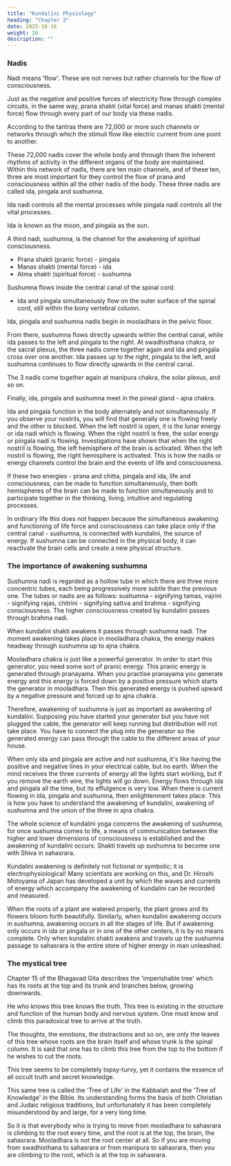 ```yaml
---
title: "Kundalini Physiology"
heading: "Chapter 3"
date: 2025-10-16
weight: 26
description: ""
---
```



### Nadis

Nadi means 'flow'. These  are not nerves but rather channels for the flow of consciousness. 

Just as the negative and positive forces of electricity flow through complex circuits, in the same way, prana shakti (vital force) and manas shakti (mental force) flow through every part of our body via these nadis. 

According to the tantras there are 72,000 or more such channels or networks through which the stimuli flow like electric current from one point to another. 

These 72,000 nadis cover the whole body and through them the inherent rhythms of activity in the different organs of the body are maintained. Within this network of nadis, there are ten main channels, and of these ten, three are most important for they control the flow of prana and consciousness within all the other nadis of the body. These three nadis are called ida, pingala and sushumna.

Ida nadi controls all the mental processes while pingala nadi controls all the vital
processes. 

Ida is known as the moon, and pingala as the sun. 

A third nadi, sushumna, is the channel for the awakening of spiritual consciousness. 

- Prana shakti (pranic force) - pingala
- Manas shakti (mental force) - ida
- Atma shakti (spiritual force) - sushumna


Sushumna flows inside the central canal of the spinal cord.
- Ida and pingala simultaneously flow on the outer surface of the spinal cord, still within the bony vertebral
column. 

Ida, pingala and sushumna nadis begin in mooladhara in the pelvic floor. 

From there, sushumna flows directly upwards within the central canal, while ida passes to the
left and pingala to the right. At swadhisthana chakra, or the sacral plexus, the three nadis
come together again and ida and pingala cross over one another. Ida passes up to the
right, pingala to the left, and sushumna continues to flow directly upwards in the central
canal. 

The 3 nadis come together again at manipura chakra, the solar plexus, and so
on. 

Finally, ida, pingala and sushumna meet in the pineal gland - ajna chakra.

Ida and pingala function in the body alternately and not simultaneously. If you
observe your nostrils, you will find that generally one is flowing freely and the other is
blocked. When the left nostril is open, it is the lunar energy or ida nadi which is flowing.
When the right nostril is free, the solar energy or pingala nadi is flowing.
Investigations have shown that when the right nostril is flowing, the left hemisphere
of the brain is activated. When the left nostril is flowing, the right hemisphere is
activated. This is how the nadis or energy channels control the brain and the events of life
and consciousness.

If these two energies - prana and chitta, pingala and ida, life and consciousness,
can be made to function simultaneously, then both hemispheres of the brain can be made
to function simultaneously and to participate together in the thinking, living, intuitive and
regulating processes.

In ordinary life this does not happen because the simultaneous awakening and
functioning of life force and consciousness can take place only if the central canal -
sushumna, is connected with kundalini, the source of energy. If sushumna can be
connected in the physical body, it can reactivate the brain cells and create a new physical
structure.

### The importance of awakening sushumna

Sushumna nadi is regarded as a hollow tube in which there are three more concentric
tubes, each being progressively more subtle than the previous one. The tubes or nadis are
as follows: sushumna - signifying tamas, vajrini - signifying rajas, chitrini - signifying
sattva and brahma - signifying consciousness. The higher consciousness created by
kundalini passes through brahma nadi.

When kundalini shakti awakens it passes through sushumna nadi. The moment
awakening takes place in mooladhara chakra, the energy makes headway through
sushumna up to ajna chakra.

Mooladhara chakra is just like a powerful generator. In order to start this generator,
you need some sort of pranic energy. This pranic energy is generated through pranayama.
When you practise pranayama you generate energy and this energy is forced down by a
positive pressure which starts the generator in mooladhara. Then this generated energy is
pushed upward by a negative pressure and forced up to ajna chakra.

Therefore, awakening of sushumna is just as important as awakening of kundalini.
Supposing you have started your generator but you have not plugged the cable, the
generator will keep running but distribution will not take place. You have to connect the
plug into the generator so the generated energy can pass through the cable to the different
areas of your house.

When only ida and pingala are active and not sushumna, it's like having the positive
and negative lines in your electrical cable, but no earth. When the mind receives the three
currents of energy all the lights start working, but if you remove the earth wire, the lights
will go down. Energy flows through ida and pingala all the time, but its effulgence is very
low. When there is current flowing in ida, pingala and sushumna, then enlightenment
takes place. This is how you have to understand the awakening of kundalini, awakening
of sushumna and the union of the three in ajna chakra.

The whole science of kundalini yoga concerns the awakening of sushumna, for once
sushumna comes to life, a means of communication between the higher and lower
dimensions of consciousness is established and the awakening of kundalini occurs. Shakti
travels up sushumna to become one with Shiva in sahasrara.

Kundalini awakening is definitely not fictional or symbolic; it is electrophysiological!
Many scientists are working on this, and Dr. Hiroshi Motoyama of Japan has developed a
unit by which the waves and currents of energy which accompany the awakening of
kundalini can be recorded and measured.

When the roots of a plant are watered properly, the plant grows and its flowers bloom
forth beautifully. Similarly, when kundalini awakening occurs in sushumna, awakening
occurs in all the stages of life. But if awakening only occurs in ida or pingala or in one of
the other centers, it is by no means complete. Only when kundalini shakti awakens and
travels up the sushumna passage to sahasrara is the entire store of higher energy in man
unleashed.

### The mystical tree

Chapter 15 of the Bhagavad Gita describes the 'imperishable tree' which has its roots at the top and its trunk and branches below, growing downwards. 

He who knows this tree knows the truth. This tree is existing in the structure and function
of the human body and nervous system. One must know and climb this paradoxical tree
to arrive at the truth.

The thoughts, the emotions, the distractions and so on, are only the leaves of this tree whose roots are the brain itself and
whose trunk is the spinal column. It is said that one has to climb this tree from the top to
the bottom if he wishes to cut the roots.

This tree seems to be completely topsy-turvy, yet it contains the essence of all occult
truth and secret knowledge. 

<!-- It cannot be understood intellectually, but only through progressive spiritual awakening, for spiritual understanding always dawns in a way which is paradoxical and irrational to the faculty of intellect.  -->

This same tree is called the 'Tree of Life' in the Kabbalah and the 'Tree of Knowledge' in the Bible. Its understanding forms
the basis of both Christian and Judaic religious traditions, but unfortunately it has been
completely misunderstood by and large, for a very long time.

So it is that everybody who is trying to move from mooladhara to sahasrara is
climbing to the root every time, and the root is at the top, the brain, the sahasrara.
Mooladhara is not the root center at all. So if you are moving from swadhisthana to
sahasrara or from manipura to sahasrara, then you are climbing to the root, which is at the
top in sahasrara.
